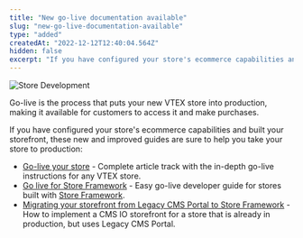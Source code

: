 ```yaml
---
title: "New go-live documentation available"
slug: "new-go-live-documentation-available"
type: "added"
createdAt: "2022-12-12T12:40:04.564Z"
hidden: false
excerpt: "If you have configured your store's ecommerce capabilities and built your storefront, these new and improved guides are sure to help you take your store to production."
---
```


![Store Development](https://img.shields.io/badge/-Store%Development-red)

Go-live is the process that puts your new VTEX store into production, making it available for customers to access it and make purchases.

If you have configured your store's ecommerce capabilities and built your storefront, these new and improved guides are sure to help you take your store to production:

- [Go-live your store](https://help.vtex.com/tracks/go-live-your-store--4Ns5FxIiksmjsdX2yOTduM/1iP90RcJvlrfQhnlxM54wo) - Complete article track with the in-depth go-live instructions for any VTEX store.
- [Go live for Store Framework](https://developers.vtex.com/vtex-developer-docs/docs/vtex-io-documentation-go-live) - Easy go-live developer guide for stores built with [Store Framework](https://developers.vtex.com/vtex-developer-docs/docs/vtex-io-documentation-what-is-vtex-store-framework).
- [Migrating your storefront from Legacy CMS Portal to Store Framework](https://developers.vtex.com/vtex-developer-docs/docs/vtex-io-documentation-migrating-storefront-from-legacy-to-io) - How to implement a CMS IO storefront for a store that is already in production, but uses Legacy CMS Portal.
